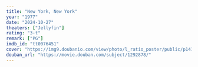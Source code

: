 ```yaml
---
title: "New York, New York"
year: "1977"
date: "2024-10-27"
theaters: ["Jellyfin"]
rating: "3-t"
remark: ["PG"]
imdb_id: "tt0076451"
cover: "https://img9.doubanio.com/view/photo/l_ratio_poster/public/p1413633694.jpg"
douban_url: "https://movie.douban.com/subject/1292878/"
---
```

